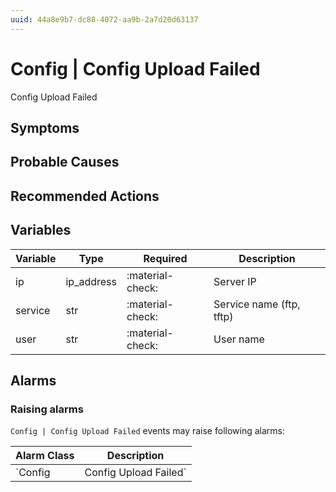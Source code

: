 ```yaml
---
uuid: 44a8e9b7-dc88-4072-aa9b-2a7d20d63137
---
```

# Config | Config Upload Failed

Config Upload Failed

## Symptoms

## Probable Causes

## Recommended Actions

## Variables

Variable | Type | Required | Description
--- | --- | --- | ---
ip | ip_address | :material-check: | Server IP
service | str | :material-check: | Service name (ftp, tftp)
user | str | :material-check: | User name

## Alarms

### Raising alarms

`Config | Config Upload Failed` events may raise following alarms:

Alarm Class | Description
--- | ---
`Config | Config Upload Failed` | dispose
